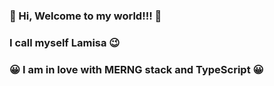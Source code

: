 ### 🥇 Hi, Welcome to my world!!! 🥇
### I call myself Lamisa 😉
### 😀 I am in love with MERNG stack and TypeScript 😀 

